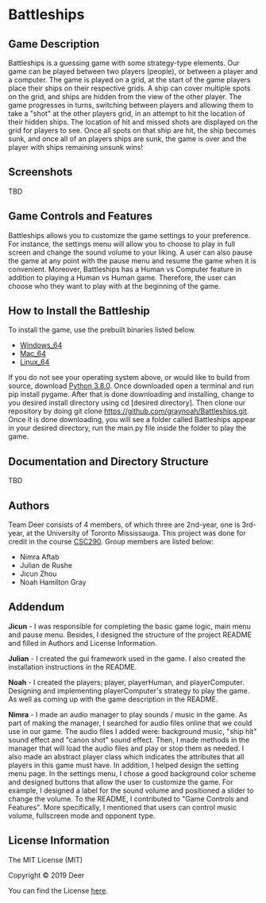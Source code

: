 # Battleships

## Game Description

Battleships is a guessing game with some strategy-type elements. Our game can be played between two players (people), or between a player and a computer. The game is played on a grid, at the start of the game players place their ships on their respective grids. A ship can cover multiple spots on the grid, and ships are hidden from the view of the other player. The game progresses in turns, switching between players and allowing them to take a "shot" at the other players grid, in an attempt to hit the location of their hidden ships. The location of hit and missed shots are displayed on the grid for players to see. Once all spots on that ship are hit, the ship becomes sunk, and once all of an players ships are sunk, the game is over and the player with ships remaining unsunk wins!

## Screenshots

TBD

## Game Controls and Features
Battleships allows you to customize the game settings to your preference. For instance, the settings menu will allow you to choose to play in full screen and change the sound volume to your liking. A user can also pause the game at any point with the pause menu and resume the game when it is convenient. Moreover, Battleships has a Human vs Computer feature in addition to playing a Human vs Human game. Therefore, the user can choose who they want to play with at the beginning of the game. 

## How to Install the Battleship

To install the game, use the prebuilt binaries listed below.

- [Windows_64](TBD)
- [Mac_64](TBD)
- [Linux_64](TBD)

If you do not see your operating system above, or would like to build from source, download
[Python 3.8.0](https://www.python.org/ftp/python/3.8.0/python-3.8.0.exe). Once downloaded open a terminal and run pip install pygame.
After that is done downloading and installing, change to you desired install directory using cd \[desired directory\]. Then clone our repository by doing git clone https://github.com/graynoah/Battleships.git. Once it is done downloading, you will see a folder called Battleships appear in your desired directory, run the main.py file inside the folder to play the game.

## Documentation and Directory Structure

TBD

## Authors

Team Deer consists of 4 members, of which three are 2nd-year, one is 3rd-year, at the University of Toronto Mississauga.
This project was done for credit in the course [CSC290](https://student.utm.utoronto.ca/calendar/course_detail.pl?Depart=7&Course=CSC290H5).
Group members are listed below:

- Nimra Aftab
- Julian de Rushe
- Jicun Zhou
- Noah Hamilton Gray

## Addendum

**Jicun​** - I was responsible for completing the basic game logic, main menu and pause menu.
Besides, I designed the structure of the project README and filled in Authors and License
Information.

**Julian** - I created the gui framework used in the game. I also created the installation instructions in the README.

**Noah** - I created the players; player, playerHuman, and playerComputer. Designing and implementing playerComputer's strategy to play the game. As well as coming up with the game description in the README.

**Nimra** - I made an audio manager to play sounds / music in the game. As part of making the manager, I searched for audio files online that we could use in our game. The audio files I added were: background music, "ship hit" sound effect and "canon shot" sound effect. Then, I made methods in the manager that will load the audio files and play or stop them as needed. I also made an abstract player class which indicates the attributes that all players in this game must have. In addition, I helped design the setting menu page. In the settings menu, I chose a good background color scheme and designed buttons that allow the user to customize the game. For example, I designed a label for the sound volume and positioned a slider to change the volume.
To the README, I contributed to "Game Controls and Features". More specifically, I mentioned that users can control music volume, fullscreen mode and opponent type. 

## License Information

The MIT License (MIT)

Copyright © 2019 Deer

You can find the License [here](https://github.com/graynoah/Battleships/blob/master/LICENSE).
